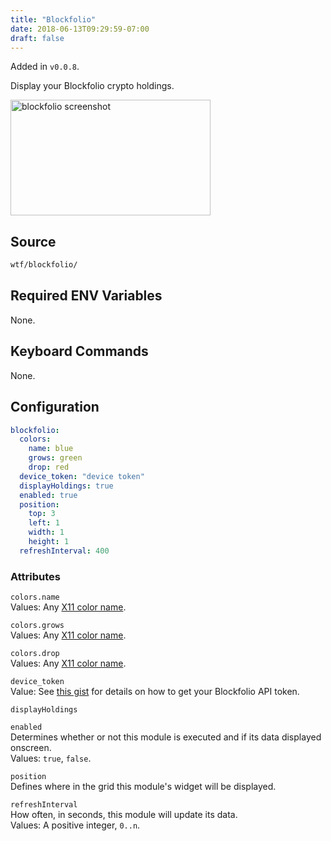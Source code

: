 ```yaml
---
title: "Blockfolio"
date: 2018-06-13T09:29:59-07:00
draft: false
---
```


Added in `v0.0.8`.

Display your Blockfolio crypto holdings.

<img src="/imgs/modules/blockfolio.png" width="320" height="185" alt="blockfolio screenshot" />

## Source

```bash
wtf/blockfolio/
```

## Required ENV Variables

None.

## Keyboard Commands

None.

## Configuration

```yaml
blockfolio:
  colors:
    name: blue
    grows: green
    drop: red
  device_token: "device token"
  displayHoldings: true
  enabled: true
  position:
    top: 3
    left: 1
    width: 1
    height: 1
  refreshInterval: 400
```

### Attributes

`colors.name` <br />
Values: Any <a href="https://en.wikipedia.org/wiki/X11_color_names">X11
color name</a>.

`colors.grows` <br />
Values: Any <a href="https://en.wikipedia.org/wiki/X11_color_names">X11
color name</a>.

`colors.drop` <br />
Values: Any <a href="https://en.wikipedia.org/wiki/X11_color_names">X11
color name</a>.

`device_token` <br />
Value: See [this gist](https://github.com/bob6664569/blockfolio-api-client) for
details on how to get your Blockfolio API token.

`displayHoldings` <br />

`enabled` <br />
Determines whether or not this module is executed and if its data displayed onscreen. <br />
Values: `true`, `false`.

`position` <br />
Defines where in the grid this module's widget will be displayed. <br />

`refreshInterval` <br />
How often, in seconds, this module will update its data. <br />
Values: A positive integer, `0..n`.
